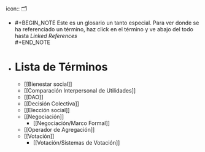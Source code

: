 icon:: 🗂️

- #+BEGIN_NOTE
  Este es un glosario un tanto especial. Para ver donde se ha referenciado un término, haz click en el término y ve abajo del todo hasta *Linked References*  
  #+END_NOTE
- # Lista de Términos
	- [[Bienestar social]]
	- [[Comparación Interpersonal de Utilidades]]
	- [[DAO]]
	- [[Decisión Colectiva]]
	- [[Elección social]]
	- [[Negociación]]
		- [[Negociación/Marco Formal]]
	- [[Operador de Agregación]]
	- [[Votación]]
		- [[Votación/Sistemas de Votación]]